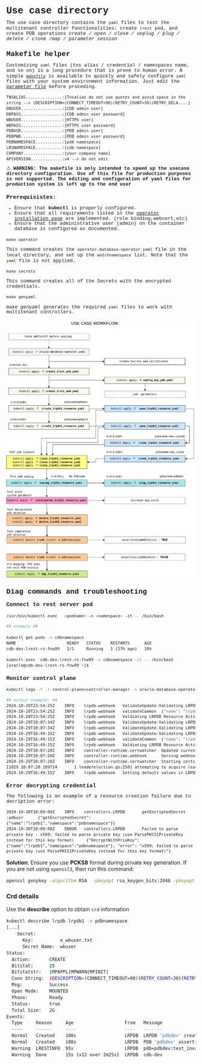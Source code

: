 <span style="font-family:Liberation mono; font-size:0.9em; line-height: 1.1em">


# Use case directory 

The use case directory contains the `yaml` files to test the multitenant controller functionalities: create `lrest` pod, and create PDB operations  *create / open / close / unplug / plug / delete / clone /map / parameter session*  

## Makefile helper

Customizing `yaml` files (tns alias / credential / namespaces name, and so on) is a long procedure that is prone to human error. A simple [`makefile`](../usecase/makefile) is available to quickly and safely configure `yaml` files with your system environment information. Just edit the [parameter file](../usecase/parameters.txt)  before proceding. 

```text 
TNSALIAS...............:[Tnsalias do not use quotes and avoid space in the string --> (DESCRIPTION=(CONNECT_TIMEOUT=90)(RETRY_COUNT=30)(RETRY_DELA....]
DBUSER.................:[CDB admin user]
DBPASS.................:[CDB admin user password]
WBUSER.................:[HTTPS user]
WBPASS.................:[HTTPS user password]
PDBUSR.................:[PDB admin user]
PDBPWD.................:[PDB admin user password]
PDBNAMESPACE...........:[pdb namespace]
LRSNAMESPACE...........:[cdb namespace]
COMPANY................:[your company name]
APIVERSION.............:v4 --> do not edit 
```

⚠ **WARNING: The makefile is only intended to speed up the usecase directory configuration. Use of this file for production purposes is not supported. The editing and configuration of yaml files for production system is left up to the end user** 

### Prerequisistes:  

- Ensure that **kubectl** is properly configured.
- Ensure that all requirements listed in the [operator installation page](../../../../docs/installation/OPERATOR_INSTALLATION_README.md) are implemented. (role binding,webcert,etc)
- Ensure that the administrative user (admin) on the container database is configured as documented.

```bash
make operator
```
This command creates the `operator-database-operator.yaml` file in the local directory, and set up the `watchnamespace` list. Note that the `yaml` file is not applied.

```bash
make secrets
```
This command creates all of the Secrets with the encrypted credentials.  

```bash
make genyaml
```
*make genyaml* generates the required `yaml` files to work with multitenant controllers.


![image](../images/UsecaseSchema.jpg)

## Diag commands and troubleshooting

### Connect to rest server pod

```bash 
/usr/bin/kubectl exec   <podname> -n <namespace> -it -- /bin/bash
```


```bash 
## example ##

kubectl get pods -n cdbnamespace
NAME                     READY   STATUS    RESTARTS      AGE
cdb-dev-lrest-rs-fnw99   1/1     Running   1 (17h ago)   18h

kubectl exec  cdb-dev-lrest-rs-fnw99 -n cdbnamespace -it -- /bin/bash
[oracle@cdb-dev-lrest-rs-fnw99 ~]$
```

### Monitor control plane

```bash
kubectl logs -f -l control-plane=controller-manager -n oracle-database-operator-system
```
```bash 
## output example: ##
2024-10-28T23:54:25Z    INFO    lrpdb-webhook   ValidateUpdate-Validating LRPDB spec for : lrpdb2
2024-10-28T23:54:25Z    INFO    lrpdb-webhook   validateCommon  {"name": "lrpdb2"}
2024-10-28T23:54:25Z    INFO    lrpdb-webhook   Valdiating LRPDB Resource Action : MODIFY
2024-10-29T10:07:34Z    INFO    lrpdb-webhook   ValidateUpdate-Validating LRPDB spec for : lrpdb2
2024-10-29T10:07:34Z    INFO    lrpdb-webhook   ValidateUpdate-Validating LRPDB spec for : lrpdb1
2024-10-29T16:49:15Z    INFO    lrpdb-webhook   ValidateUpdate-Validating LRPDB spec for : lrpdb1
2024-10-29T16:49:15Z    INFO    lrpdb-webhook   validateCommon  {"name": "lrpdb1"}
2024-10-29T16:49:15Z    INFO    lrpdb-webhook   Valdiating LRPDB Resource Action : CREATE
2024-10-29T10:07:20Z    INFO    controller-runtime.certwatcher  Updated current TLS certificate
2024-10-29T10:07:20Z    INFO    controller-runtime.webhook      Serving webhook server  {"host": "", "port": 9443}
2024-10-29T10:07:20Z    INFO    controller-runtime.certwatcher  Starting certificate watcher
I1029 10:07:20.189724       1 leaderelection.go:250] attempting to acquire leader lease oracle-database-operator-system/a9d608ea.oracle.com...
2024-10-29T16:49:15Z    INFO    lrpdb-webhook   Setting default values in LRPDB spec for : lrpdb1

```

### Error decrypting credential 

The following is an example of a resource creation failure due to decription error: 

```text 
2024-10-30T10:09:08Z    INFO    controllers.LRPDB       getEncriptedSecret :pdbusr      {"getEncriptedSecret": {"name":"lrpdb1","namespace":"pdbnamespace"}}
2024-10-30T10:09:08Z    ERROR   controllers.LRPDB       Failed to parse private key - x509: failed to parse private key (use ParsePKCS1PrivateKey instead for this key format)     {"DecryptWithPrivKey": {"name":"lrpdb1","namespace":"pdbnamespace"}, "error": "x509: failed to parse private key (use ParsePKCS1PrivateKey instead for this key format)"}
```
</span>

**Solution**: Ensure you use **PCKS8** format during private key generation. If you are not using `openssl3`, then run this command:

```bash
openssl genpkey -algorithm RSA  -pkeyopt rsa_keygen_bits:2048 -pkeyopt rsa_keygen_pubexp:65537 > mykey
```

### Crd details 

Use the **describe** option to obtain `crd` information

```bash
kubectl describe lrpdb lrpdb1 -n pdbnamespace
[...]
    Secret:
      Key:          e_wbuser.txt
      Secret Name:  wbuser
Status:
  Action:       CREATE
  Bitstat:      25
  Bitstatstr:   |MPAPPL|MPWARN|MPINIT|
  Conn String:  (DESCRIPTION=(CONNECT_TIMEOUT=90)(RETRY_COUNT=30)(RETRY_DELAY=10)(TRANSPORT_CONNECT_TIMEOUT=70)(LOAD_BALLANCE=ON)(ADDRESS=(PROTOCOL=TCP)(HOST=scan12.testrac.com)(PORT=1521)(IP=V4_ONLY))(LOAD_BALLANCE=ON)(ADDRESS=(PROTOCOL=TCP)(HOST=scan34.testrac.com)(PORT=1521)(IP=V4_ONLY))(CONNECT_DATA=(SERVER=DEDICATED)(SERVICE_NAME=pdbdev)))
  Msg:          Success
  Open Mode:    MOUNTED
  Phase:        Ready
  Status:       true
  Total Size:   2G
Events:
  Type     Reason     Age                   From   Message
  ----     ------     ----                  ----   -------
  Normal   Created    108s                  LRPDB  LRPDB 'pdbdev' created successfully
  Normal   Created    108s                  LRPDB  PDB 'pdbdev' assertive pdb deletion turned on
  Warning  LRESTINFO  95s                   LRPDB  pdb=pdbdev:test_invalid_parameter:16:spfile:2065
  Warning  Done       15s (x12 over 2m25s)  LRPDB  cdb-dev

```
